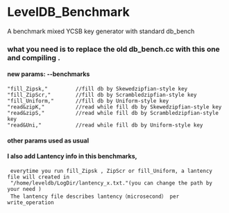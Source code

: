 # LevelDB_Benchmark
A benchmark mixed YCSB key generator with standard db_bench

### what you need is to replace the old db_bench.cc with this one and  compiling .

#### new params: --benchmarks
    "fill_Zipsk,"         //fill db by Skewedzipfian-style key 
    "fill_ZipScr,"        //fill db by Scrambledzipfian-style key
    "fill_Uniform,"       //fill db by Uniform-style key
    "read&zipK,"          //read while fill db by Skewedzipfian-style key 
    "read&zipS,"          //read while fill db by Scrambledzipfian-style key
    "read&Uni,"           //read while fill db by Uniform-style key
    
#### other params used as usual

#### I also add Lantency info in this benchmarks,
     everytime you run fill_Zipsk , ZipScr or fill_Uniform, a lantency file will created in
     "/home/leveldb/LogDir/lantency_x.txt."(you can change the path by your need )
     The lantency file describes lantency（microsecond） per write_operation 
